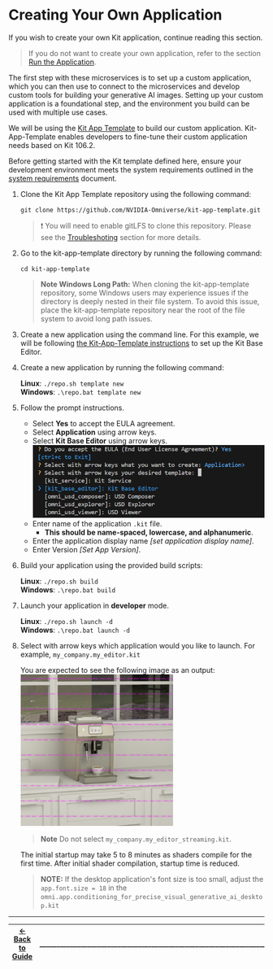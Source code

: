 # Creating Your Own Application

If you wish to create your own Kit application, continue reading this section.

>If you do not want to create your own application, refer to the section [Run the Application](./customize_app.md).

The first step with these microservices is to set up a custom application, which you can then use to connect to the microservices and develop custom tools for building your generative AI images. Setting up your custom application is a foundational step, and the environment you build can be used with multiple use cases. 

We will be using the [Kit App Template](https://github.com/NVIDIA-Omniverse/kit-app-template/) to build our custom application. Kit-App-Template enables developers to fine-tune their custom application needs based on Kit 106.2.

Before getting started with the Kit template defined here, ensure your development environment meets the system requirements outlined in the [system requirements](../blueprint_guide/get_started.md/#system-requirements) document.

1. Clone the Kit App Template repository using the following command:  
   ```
   git clone https://github.com/NVIDIA-Omniverse/kit-app-template.git  
   ```

   >:exclamation: You will need to enable gitLFS to clone this repository. Please see the [Troubleshoting](./troubleshooting.md) section for more details.

2. Go to the kit-app-template directory by running the following command:  
   ```
   cd kit-app-template
   ```

   > **Note Windows Long Path:** When cloning the kit-app-template repository, some Windows users may experience issues if the directory is deeply nested in their file system. To avoid this issue, place the kit-app-template repository near the root of the file system to avoid long path issues.

     
3. Create a new application using the command line. For this example, we will be following [the Kit-App-Template instructions](https://github.com/NVIDIA-Omniverse/kit-app-template/tree/main/templates/apps/kit_base_editor) to set up the Kit Base Editor.  
4. Create a new application by running the following command:

    **Linux**: `./repo.sh template new` </br>
    **Windows**: `.\repo.bat template new`

5. Follow the prompt instructions.  
   * Select **Yes** to accept the EULA agreement.  
   * Select **Application** using arrow keys.  
   * Select **Kit Base Editor** using arrow keys.
     <img src="../images/kat_1.png">
   * Enter name of the application `.kit` file.  
     * **This should be name-spaced, lowercase, and alphanumeric**.  
   * Enter the application display name *\[set application display name\]*.  
   * Enter Version *\[Set App Version\]*.  
6. Build your application using the provided build scripts:

    **Linux**: `./repo.sh build` </br>
    **Windows**: `.\repo.bat build`

7. Launch your application in **developer** mode.  

    **Linux**: `./repo.sh launch -d` </br>
    **Windows**: `.\repo.bat launch -d`

8. Select with arrow keys which application would you like to launch. For example, `my_company.my_editor.kit`

   You are expected to see the following image as an output: </br>
   <img src="../images/stub.png" width=300>

   > **Note** Do not select `my_company.my_editor_streaming.kit`.

   The initial startup may take 5 to 8 minutes as shaders compile for the first time. After initial shader compilation, startup time is  reduced.

   > **NOTE:** If the desktop application's font size is too small, adjust the `app.font.size = 18` in the `omni.app.conditioning_for_precise_visual_generative_ai_desktop.kit`
----
| [&larr; Back to Guide](../README.md) |___________________________________________________________________________  | [Next (Add Extensions) &rarr;](./add_ext.md)|
|-------------------------------|--|---------------------------------------------|
